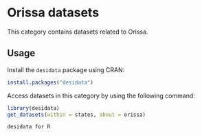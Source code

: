 
# Orissa datasets
This category contains datasets related to Orissa.
## Usage
Install the `desidata` package using CRAN:
```r
install.packages("desidata")
```
Access datasets in this category by using the following command:
```r
library(desidata)
get_datasets(within = states, about = orissa)
```
`desidata for R`
